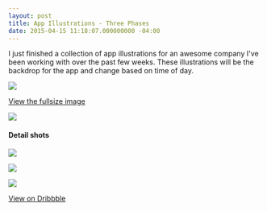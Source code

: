 ```yaml
---
layout: post
title: App Illustrations - Three Phases
date: 2015-04-15 11:18:07.000000000 -04:00
---
```

I just finished a collection of app illustrations for an awesome company I've been working with over the past few weeks. These illustrations will be the backdrop for the app and change based on time of day.

![](http://s3.amazonaws.com/waterbear/portfolio/ghost/images/2015/Apr/borderless.jpg)

[View the fullsize image](https://dribbble.com/shots/2021229-Three-Phases/attachments/357415)

![](http://s3.amazonaws.com/waterbear/portfolio/ghost/images/2015/Apr/LikeMe_SunsetEmpty.png)

#### Detail shots
![](http://s3.amazonaws.com/waterbear/portfolio/ghost/images/2015/Apr/detail1.jpg)

![](http://s3.amazonaws.com/waterbear/portfolio/ghost/images/2015/Apr/detail2.jpg)

![](http://s3.amazonaws.com/waterbear/portfolio/ghost/images/2015/Apr/detail3.jpg)

[View on Dribbble](https://dribbble.com/shots/2128057-Whale-Migration)

